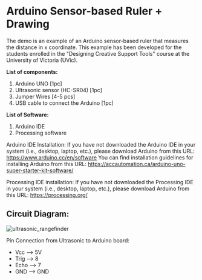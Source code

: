 # Arduino Sensor-based Ruler + Drawing

The demo is an example of an Arduino sensor-based ruler that measures the distance in x coordinate. This example has been developed for the students enrolled in the "Designing Creative Support Tools" course at the University of Victoria (UVic). 

**List of components:**
  1. Arduino UNO [1pc]
  2. Ultrasonic sensor (HC-SR04) [1pc] 
  3. Jumper Wires [4-5 pcs]
  4. USB cable to connect the Arduino [1pc]

**List of Software:**
  1. Arduino IDE
  2. Processing software 

Arduino IDE Installation:
If you have not downloaded the Arduino IDE in your system (i.e., desktop, laptop, etc.), please download Arduino from this URL: https://www.arduino.cc/en/software
You can find installation guidelines for installing Arduino from this URL: https://accautomation.ca/arduino-uno-super-starter-kit-software/ 

Processing IDE installation:
If you have not downloaded the Processing IDE in your system (i.e., desktop, laptop, etc.), please download Arduino from this URL: https://processing.org/ 

## Circuit Diagram:
![ultrasonic_rangefinder](https://user-images.githubusercontent.com/33431336/150657086-0bb6eb36-8e4a-4807-b661-8ed338c0eb21.png)

Pin Connection from Ultrasonic to Arduino board:
  - Vcc --> 5V
  - Trig --> 8
  - Echo --> 7
  - GND --> GND

